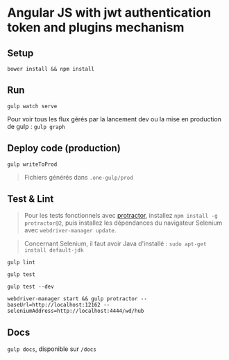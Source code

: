 # Angular JS with jwt authentication token and plugins mechanism

## Setup

`bower install && npm install`

## Run

`gulp watch serve`

Pour voir tous les flux gérés par la lancement dev ou la mise en production de gulp : `gulp graph`

## Deploy code (production)

`gulp writeToProd`

> Fichiers générés dans `.one-gulp/prod`

## Test & Lint

> Pour les tests fonctionnels avec [protractor](http://angular.github.io/protractor), installez `npm install -g protractor@2`, puis installez les dépendances du navigateur Selenium avec `webdriver-manager update`.

> Concernant Selenium, il faut avoir Java d'installé : `sudo apt-get install default-jdk`

`gulp lint`

`gulp test`

`gulp test --dev`

`webdriver-manager start && gulp protractor --baseUrl=http://localhost:12162 --seleniumAddress=http://localhost:4444/wd/hub`

## Docs

`gulp docs`, disponible sur `/docs`
